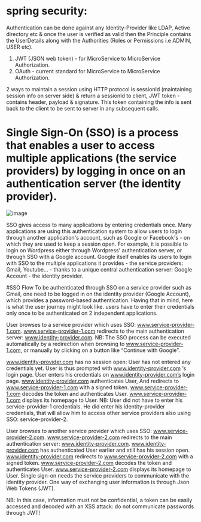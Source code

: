 # spring security:

Authentication can be done against any Identity-Provider like LDAP, Active directory etc & once the user is verified as valid then the 
Principle contains the UserDetails along with the Authorities (Roles or Permissions i.e ADMIN, USER etc).

1) JWT (JSON web token) - for MicroService to MicroService Authorization.
2) OAuth - current standard for MicroService to MicroService Authorization.

2 ways to maintain a session using HTTP protocol is sessionId (maintaining session info on server side) & return a sessionId to client,
JWT token - contains header, payload & signature. This token containing the info is sent back to the client to be sent to server in any subsequent calls.



# Single Sign-On (SSO) is a process that enables a user to access multiple applications (the service providers) by logging in once on an authentication server (the identity provider).
![image](https://user-images.githubusercontent.com/26168295/177410774-41525b76-12d5-4e22-ad54-59e88b7c1430.png)

SSO gives access to many applications by entering credentials once.
Many applications are using this authentication system to allow users to login through another application's account, such as Google or Facebook's - on which they are used to keep a session open. For example, it is possible to login on Wordpress either through Wordpress' authentication server, or through SSO with a Google account.
Google itself enables its users to login with SSO to the multiple applications it provides - the service providers: Gmail, Youtube... - thanks to a unique central authentication server: Google Account - the identity provider.


#SSO Flow
To be authenticated through SSO on a service provider such as Gmail, one need to be logged in on the identity provider (Google Account), which provides a password-based authentication. Having that in mind, here is what the user journey might look like. users have to enter their credentials only once to be authenticated on 2 independent applications.


User browses to a service provider which uses SSO: www.service-provider-1.com.
www.service-provider-1.com redirects to the main authentication server: www.identity-provider.com. 
NB: The SSO process can be executed automatically by a redirection when browsing to www.service-provider-1.com, or manually by clicking on a button like “Continue with Google”.

www.identity-provider.com has no session open: User has not entered any credentials yet.
User is thus prompted with www.identity-provider.com ‘s login page.
User enters his credentials on www.identity-provider.com’s login page.
www.identity-provider.com authenticates User,
And redirects to www.service-provider-1.com with a signed token.
www.service-provider-1.com decodes the token and authenticates User.
www.service-provider-1.com displays its homepage to User.
NB: User did not have to enter his service-provider-1 credentials. He did enter his identity-provider credentials, that will allow him to access other service providers also using SSO: service-provider-2.

User browses to another service provider which uses SSO: www.service-provider-2.com.
www.service-provider-2.com redirects to the main authentication server: www.identity-provider.com. 
www.identity-provider.com has authenticated User earlier and still has his session open.
www.identity-provider.com redirects to www.service-provider-2.com with a signed token.
www.service-provider-2.com decodes the token and authenticates User.
www.service-provider-2.com displays its homepage to User.
Single sign-on needs the service providers to communicate with the identity provider. One way of exchanging user information is through Json Web Tokens (JWT).

NB: In this case, information must not be confidential, a token can be easily accessed and decoded with an XSS attack: do not communicate passwords through JWT!



